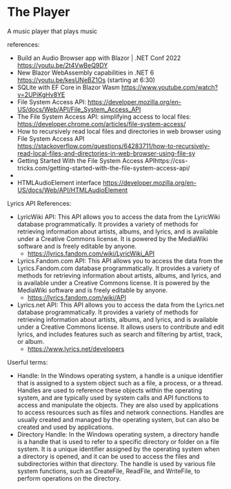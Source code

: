 # The Player
A music player that plays music

references:
- Build an Audio Browser app with Blazor | .NET Conf 2022 https://youtu.be/2t4VwBeQ9DY
- New Blazor WebAssembly capabilities in .NET 6 https://youtu.be/kesUNeBZ1Os  (starting at 6:30)
- SQLite with EF Core in Blazor Wasm https://www.youtube.com/watch?v=2UPiKgHv8YE
- File System Access API: https://developer.mozilla.org/en-US/docs/Web/API/File_System_Access_API
- The File System Access API: simplifying access to local files: https://developer.chrome.com/articles/file-system-access/
- How to recursively read local files and directories in web browser using File System Access API https://stackoverflow.com/questions/64283711/how-to-recursively-read-local-files-and-directories-in-web-browser-using-file-sy
- Getting Started With the File System Access APIhttps://css-tricks.com/getting-started-with-the-file-system-access-api/
- <audio>: The Embed Audio element https://developer.mozilla.org/en-US/docs/Web/HTML/Element/audio
- HTMLAudioElement interface https://developer.mozilla.org/en-US/docs/Web/API/HTMLAudioElement


Lyrics API References:
- LyricWiki API: This API allows you to access the data from the LyricWiki database programmatically. It provides a variety of methods for retrieving information about artists, albums, and lyrics, and is available under a Creative Commons license. It is powered by the MediaWiki software and is freely editable by anyone.
	- https://lyrics.fandom.com/wiki/LyricWiki_API
- Lyrics.Fandom.com API: This API allows you to access the data from the Lyrics.Fandom.com database programmatically. It provides a variety of methods for retrieving information about artists, albums, and lyrics, and is available under a Creative Commons license. It is powered by the MediaWiki software and is freely editable by anyone.
	- https://lyrics.fandom.com/wiki/API
- Lyrics.net API: This API allows you to access the data from the Lyrics.net database programmatically. It provides a variety of methods for retrieving information about artists, albums, and lyrics, and is available under a Creative Commons license. It allows users to contribute and edit lyrics, and includes features such as search and filtering by artist, track, or album.
	- https://www.lyrics.net/developers



Userful terms:
- Handle: In the Windows operating system, a handle is a unique identifier that is assigned to a system object such as a file, a process, or a thread. Handles are used to reference these objects within the operating system, and are typically used by system calls and API functions to access and manipulate the objects. They are also used by applications to access resources such as files and network connections. Handles are usually created and managed by the operating system, but can also be created and used by applications.
- Directory Handle: In the Windows operating system, a directory handle is a handle that is used to refer to a specific directory or folder on a file system. It is a unique identifier assigned by the operating system when a directory is opened, and it can be used to access the files and subdirectories within that directory. The handle is used by various file system functions, such as CreateFile, ReadFile, and WriteFile, to perform operations on the directory.



